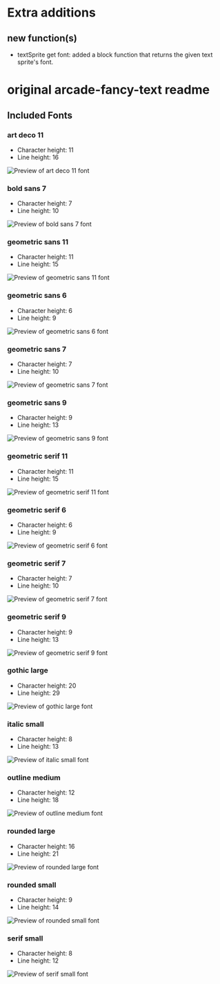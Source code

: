 # Extra additions
## new function(s)
* textSprite get font: added a block function that returns the given text sprite's font.

# original arcade-fancy-text readme

## Included Fonts

<!-- font-preview-start -->
### art deco 11

* Character height: 11
* Line height: 16

![Preview of art deco 11 font](previews/art-deco-11-font.png)

### bold sans 7

* Character height: 7
* Line height: 10

![Preview of bold sans 7 font](previews/bold-sans-7-font.png)

### geometric sans 11

* Character height: 11
* Line height: 15

![Preview of geometric sans 11 font](previews/geometric-sans-11-font.png)

### geometric sans 6

* Character height: 6
* Line height: 9

![Preview of geometric sans 6 font](previews/geometric-sans-6-font.png)

### geometric sans 7

* Character height: 7
* Line height: 10

![Preview of geometric sans 7 font](previews/geometric-sans-7-font.png)

### geometric sans 9

* Character height: 9
* Line height: 13

![Preview of geometric sans 9 font](previews/geometric-sans-9-font.png)

### geometric serif 11

* Character height: 11
* Line height: 15

![Preview of geometric serif 11 font](previews/geometric-serif-11-font.png)

### geometric serif 6

* Character height: 6
* Line height: 9

![Preview of geometric serif 6 font](previews/geometric-serif-6-font.png)

### geometric serif 7

* Character height: 7
* Line height: 10

![Preview of geometric serif 7 font](previews/geometric-serif-7-font.png)

### geometric serif 9

* Character height: 9
* Line height: 13

![Preview of geometric serif 9 font](previews/geometric-serif-9-font.png)

### gothic large

* Character height: 20
* Line height: 29

![Preview of gothic large font](previews/gothic-large-font.png)

### italic small

* Character height: 8
* Line height: 13

![Preview of italic small font](previews/italic-small-font.png)

### outline medium

* Character height: 12
* Line height: 18

![Preview of outline medium font](previews/outline-medium-font.png)

### rounded large

* Character height: 16
* Line height: 21

![Preview of rounded large font](previews/rounded-large-font.png)

### rounded small

* Character height: 9
* Line height: 14

![Preview of rounded small font](previews/rounded-small-font.png)

### serif small

* Character height: 8
* Line height: 12

![Preview of serif small font](previews/serif-small-font.png)


<!-- font-preview-end -->
